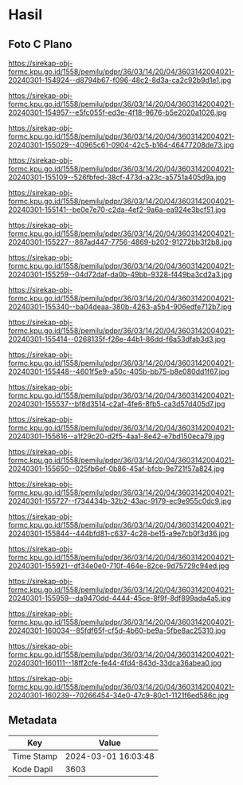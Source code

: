 # Hasil

## Foto C Plano

https://sirekap-obj-formc.kpu.go.id/1558/pemilu/pdpr/36/03/14/20/04/3603142004021-20240301-154924--d8794b67-f096-48c2-8d3a-ca2c92b9d1e1.jpg

https://sirekap-obj-formc.kpu.go.id/1558/pemilu/pdpr/36/03/14/20/04/3603142004021-20240301-154957--e5fc055f-ed3e-4f18-9676-b5e2020a1026.jpg

https://sirekap-obj-formc.kpu.go.id/1558/pemilu/pdpr/36/03/14/20/04/3603142004021-20240301-155029--40965c61-0904-42c5-b164-46477208de73.jpg

https://sirekap-obj-formc.kpu.go.id/1558/pemilu/pdpr/36/03/14/20/04/3603142004021-20240301-155109--526fbfed-38cf-473d-a23c-a5751a405d9a.jpg

https://sirekap-obj-formc.kpu.go.id/1558/pemilu/pdpr/36/03/14/20/04/3603142004021-20240301-155141--be0e7e70-c2da-4ef2-9a6a-ea924e3bcf51.jpg

https://sirekap-obj-formc.kpu.go.id/1558/pemilu/pdpr/36/03/14/20/04/3603142004021-20240301-155227--867ad447-7756-4869-b202-91272bb3f2b8.jpg

https://sirekap-obj-formc.kpu.go.id/1558/pemilu/pdpr/36/03/14/20/04/3603142004021-20240301-155259--04d72daf-da0b-49bb-9328-f449ba3cd2a3.jpg

https://sirekap-obj-formc.kpu.go.id/1558/pemilu/pdpr/36/03/14/20/04/3603142004021-20240301-155340--ba04deaa-380b-4263-a5b4-906edfe712b7.jpg

https://sirekap-obj-formc.kpu.go.id/1558/pemilu/pdpr/36/03/14/20/04/3603142004021-20240301-155414--0268135f-f26e-44b1-86dd-f6a53dfab3d3.jpg

https://sirekap-obj-formc.kpu.go.id/1558/pemilu/pdpr/36/03/14/20/04/3603142004021-20240301-155448--4601f5e9-a50c-405b-bb75-b8e080dd1f67.jpg

https://sirekap-obj-formc.kpu.go.id/1558/pemilu/pdpr/36/03/14/20/04/3603142004021-20240301-155537--bf8d3514-c2af-4fe6-8fb5-ca3d57d405d7.jpg

https://sirekap-obj-formc.kpu.go.id/1558/pemilu/pdpr/36/03/14/20/04/3603142004021-20240301-155616--a1f29c20-d2f5-4aa1-8e42-e7bd150eca79.jpg

https://sirekap-obj-formc.kpu.go.id/1558/pemilu/pdpr/36/03/14/20/04/3603142004021-20240301-155650--025fb6ef-0b86-45af-bfcb-9e721f57a824.jpg

https://sirekap-obj-formc.kpu.go.id/1558/pemilu/pdpr/36/03/14/20/04/3603142004021-20240301-155727--f734434b-32b2-43ac-9179-ec9e955c0dc9.jpg

https://sirekap-obj-formc.kpu.go.id/1558/pemilu/pdpr/36/03/14/20/04/3603142004021-20240301-155844--444bfd81-c637-4c28-be15-a9e7cb0f3d36.jpg

https://sirekap-obj-formc.kpu.go.id/1558/pemilu/pdpr/36/03/14/20/04/3603142004021-20240301-155921--df34e0e0-710f-464e-82ce-9d75729c94ed.jpg

https://sirekap-obj-formc.kpu.go.id/1558/pemilu/pdpr/36/03/14/20/04/3603142004021-20240301-155959--da9470dd-4444-45ce-8f9f-8df899ada4a5.jpg

https://sirekap-obj-formc.kpu.go.id/1558/pemilu/pdpr/36/03/14/20/04/3603142004021-20240301-160034--85fdf65f-cf5d-4b60-be9a-5fbe8ac25310.jpg

https://sirekap-obj-formc.kpu.go.id/1558/pemilu/pdpr/36/03/14/20/04/3603142004021-20240301-160111--18ff2cfe-fe44-4fd4-843d-33dca36abea0.jpg

https://sirekap-obj-formc.kpu.go.id/1558/pemilu/pdpr/36/03/14/20/04/3603142004021-20240301-160239--70266454-34e0-47c9-80c1-1121f6ed586c.jpg


## Metadata

| Key        | Value               |
| ---------- | ------------------- |
| Time Stamp | 2024-03-01 16:03:48 |
| Kode Dapil | 3603                |



